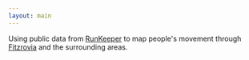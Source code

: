 ```yaml
---
layout: main
---
```


Using public data from [RunKeeper](http://runkeeper.com/search/routes/1?distance=&lon=-0.139&location=fitzrovia%2C+london&activityType=RUN&lat=51.522) to map people's movement through [Fitzrovia](http://en.wikipedia.org/wiki/Fitzrovia) and the surrounding areas.

<link rel="stylesheet" href="http://cdn.leafletjs.com/leaflet-0.7.2/leaflet.css" />

<style>
  #tracer {
      height: 420px;
      width: 640px;
  }
</style>

<div id="tracer"></div>

<script src="http://cdn.leafletjs.com/leaflet-0.7.2/leaflet.js"></script>
<script>
	var map = L.map('tracer').setView([51.5181, -0.1357], 13);
  /*
	L.tileLayer('http://{s}.tile.stamen.com/toner-lite/{z}/{x}/{y}.png', {
  	attribution: 'Map tiles by <a href="http://stamen.com">Stamen Design</a>, <a href="http://creativecommons.org/licenses/by/3.0">CC BY 3.0</a> &mdash; Map data &copy; <a href="http://openstreetmap.org">OpenStreetMap</a> contributors, <a href="http://creativecommons.org/licenses/by-sa/2.0/">CC-BY-SA</a>',
  	subdomains: 'abcd',
  	minZoom: 0,
  	maxZoom: 20
  }).addTo(map);
  */
  L.tileLayer('http://server.arcgisonline.com/ArcGIS/rest/services/Canvas/World_Light_Gray_Base/MapServer/tile/{z}/{y}/{x}', {
  	attribution: 'Tiles &copy; Esri &mdash; Esri, DeLorme, NAVTEQ',
    minZoom: 12,
  	maxZoom: 16
  }).addTo(map);

  var geojson;
  var runStyle = {
      "color": "#5a9593",
      "weight": 1,
      "opacity": 0.4
  };
  
  $.getJSON("{{ site.baseurl }}/data/runners.geojson", function(data) {
    geojson = data;
    L.geoJson(data, {
      style: runStyle
    }).addTo(map);
  });
  
  var bikeStyle = {
      "color": "#e1c9cf",
      "weight": 1,
      "opacity": 0.4
  };
  
  $.getJSON("{{ site.baseurl }}/data/cyclists.geojson", function(data) {
    geojson = data;
    L.geoJson(data, {
      style: bikeStyle
    }).addTo(map);
  });
</script>